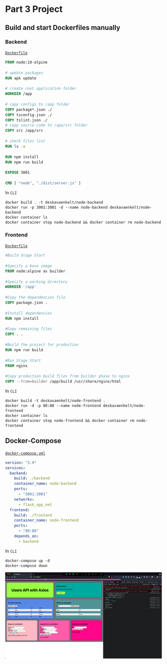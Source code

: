 # Part 3 Project

## Build and start Dockerfiles manually

### Backend

[`Dockerfile`](backend/Dockerfile)

```dockerfile
FROM node:10-alpine

# update packages
RUN apk update

# create root application folder
WORKDIR /app

# copy configs to /app folder
COPY package*.json ./
COPY tsconfig.json ./
COPY tslint.json ./
# copy source code to /app/src folder
COPY src /app/src

# check files list
RUN ls -a

RUN npm install
RUN npm run build

EXPOSE 3001

CMD [ "node", "./dist/server.js" ]
```

In `CLI`

```shell
docker build . -t deskavaenkelt/node-backend
docker run -p 3001:3001 -d --name node-backend deskavaenkelt/node-backend
docker container ls
docker container stop node-backend && docker container rm node-backend
```

### Frontend

[`Dockerfile`](frontend/Dockerfile)

```dockerfile
#Build Stage Start

#Specify a base image
FROM node:alpine as builder

#Specify a working directory
WORKDIR '/app'

#Copy the dependencies file
COPY package.json .

#Install dependencies
RUN npm install

#Copy remaining files
COPY . .

#Build the project for production
RUN npm run build

#Run Stage Start
FROM nginx

#Copy production build files from builder phase to nginx
COPY --from=builder /app/build /usr/share/nginx/html
```

In `CLI`

```shell
docker build -t deskavaenkelt/node-frontend .
docker run -d -p 80:80 --name node-frontend deskavaenkelt/node-frontend
docker container ls
docker container stop node-frontend && docker container rm node-frontend
```

## Docker-Compose

[`docker-compose.yml`](docker-compose.yml)

```yml
version: "3.9"
services:
  backend:
    build: ./backend
    container_name: node-backend
    ports:
      - "3001:3001"
    networks:
      - flask_app_net
  frontend:
    build: ./frontend
    container_name: node-frontend
    ports:
      - "80:80"
    depends_on:
      - backend
```

In `CLI`

```shell
docker-compose up -d
docker-compose down
```

![](img/frontend.png)
